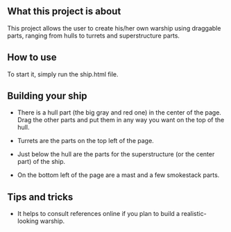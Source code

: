 What this project is about
---------------------------

This project allows the user to create his/her own warship using draggable parts, ranging from hulls to turrets and superstructure parts.

How to use
-----------------------

To start it, simply run the ship.html file.

Building your ship
-----------------------

- There is a hull part (the big gray and red one) in the center of the page. Drag the other parts and put them in any way you want on the top of the hull.

- Turrets are the parts on the top left of the page.
- Just below the hull are the parts for the superstructure (or the center part) of the ship.
- On the bottom left of the page are a mast and a few smokestack parts.

Tips and tricks
-----------------------

- It helps to consult references online if you plan to build a realistic-looking warship.
